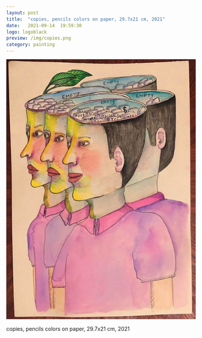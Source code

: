 ```yaml
---
layout: post
title:  "copies, pencils colors on paper, 29.7x21 cm, 2021"
date:   2021-09-14  19:59:30
logo: logoblack
preview: /img/copies.png
category: painting
---
```


![copies](/img/copies.png) 

copies, pencils colors on paper, 29.7x21 cm, 2021


